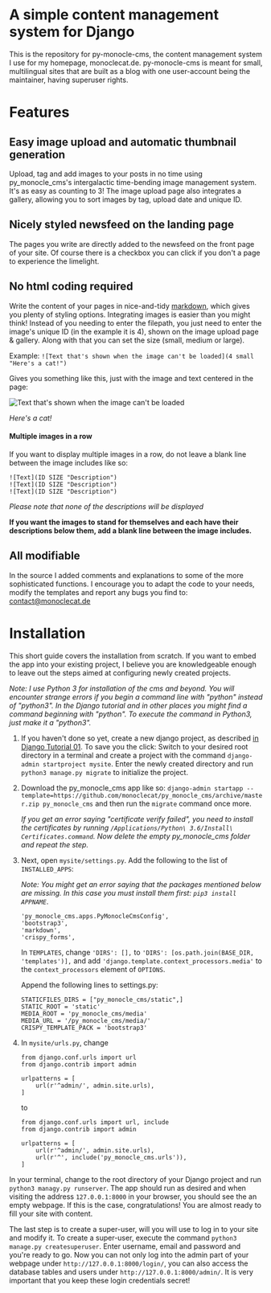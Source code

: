 # A simple content management system for Django

This is the repository for py-monocle-cms, the content management system I use for my homepage, monoclecat.de.
py-monocle-cms is meant for small, multilingual sites that are built as a blog with one user-account being the maintainer, 
having superuser rights. 

# Features

## Easy image upload and automatic thumbnail generation

Upload, tag and add images to your posts in no time using py_monocle_cms's intergalactic time-bending image management system. 
It's as easy as counting to 3! The image upload page also integrates a gallery, allowing you to sort images by tag, upload date 
and unique ID.

## Nicely styled newsfeed on the landing page

The pages you write are directly added to the newsfeed on the front page of your site. Of course there is a checkbox you can click if 
you don't a page to experience the limelight. 

## No html coding required

Write the content of your pages in nice-and-tidy [markdown](https://github.com/adam-p/markdown-here/wiki/Markdown-Cheatsheet), 
which gives you plenty of styling options. Integrating images is easier than you might think! Instead of you needing to 
enter the filepath, you just need to enter the image's unique ID (in the example it is 4), shown on the image upload page & gallery. Along with that 
you can set the size (small, medium or large). 

Example: `![Text that's shown when the image can't be loaded](4 small "Here's a cat!")`

Gives you something like this, just with the image and text centered in the page: 

![Text that's shown when the image can't be loaded](https://raw.githubusercontent.com/monoclecat/py_monocle_cms/master/media/image/d20458f78f0640018a9df13fcd0ffea2.medium.jpg)

_Here's a cat!_

#### Multiple images in a row

If you want to display multiple images in a row, do not leave a blank line between the image includes like so:

```
![Text](ID SIZE "Description")
![Text](ID SIZE "Description")
![Text](ID SIZE "Description")
```

_Please note that none of the descriptions will be displayed_

__If you want the images to stand for themselves and each have their descriptions below them, add a blank line between the 
image includes.__


## All modifiable 

In the source I added comments and explanations to some of the more sophisticated functions. I encourage you to adapt the 
code to your needs, modify the templates and report any bugs you find to: contact@monoclecat.de

# Installation

This short guide covers the installation from scratch. If you want to embed the app into your existing project, 
I believe you are knowledgeable enough to leave out the steps aimed at configuring newly created projects. 

_Note: I use Python 3 for installation of the cms and beyond. You will encounter strange errors if you begin a command line with "python" instead of "python3". In the Django tutorial and in other places you might find a command beginning with "python". To execute the command in Python3, just make it a "python3"._

1. If you haven't done so yet, create a new django project, as described 
[in Django Tutorial 01](https://docs.djangoproject.com/en/1.11/intro/tutorial01/). 
To save you the click: Switch to your desired root directory in a terminal and create a project with the command 
`django-admin startproject mysite`. Enter the newly created directory and run `python3 manage.py migrate` to initialize the project. 

2. Download the py_monocle_cms app like so: `django-admin startapp --template=https://github.com/monoclecat/py_monocle_cms/archive/master.zip py_monocle_cms` and then run the `migrate` command once more. 

    _If you get an error saying "certificate verify failed", you need to install the certificates by running `/Applications/Python\ 3.6/Install\ Certificates.command`. Now delete the empty py_monocle_cms folder and repeat the step._

3.  Next, open `mysite/settings.py`. Add the following to the list of `INSTALLED_APPS`: 

    _Note: You might get an error saying that the packages mentioned below are missing. In this case you must install them first: `pip3 install APPNAME`_.
    
    ```
    'py_monocle_cms.apps.PyMonocleCmsConfig',
    'bootstrap3',
    'markdown',
    'crispy_forms',
    ```
    
    In `TEMPLATES`, change `'DIRS': [],` to `'DIRS': [os.path.join(BASE_DIR, 'templates')],` and add 
    `'django.template.context_processors.media'` to the `context_processors` element of `OPTIONS`.
    
    Append the following lines to settings.py:

    ```
    STATICFILES_DIRS = ["py_monocle_cms/static",]
    STATIC_ROOT = 'static'
    MEDIA_ROOT = 'py_monocle_cms/media'
    MEDIA_URL = '/py_monocle_cms/media/'
    CRISPY_TEMPLATE_PACK = 'bootstrap3'
    ```
    
4.  In `mysite/urls.py`, change 

    ```
    from django.conf.urls import url
    from django.contrib import admin

    urlpatterns = [
        url(r'^admin/', admin.site.urls),
    ]
    ```
    
    to 
    
    ```
    from django.conf.urls import url, include
    from django.contrib import admin

    urlpatterns = [
        url(r'^admin/', admin.site.urls),
        url(r'^', include('py_monocle_cms.urls')),
    ]
    ```
    
In your terminal, change to the root directory of your Django project and run `python3 managy.py runserver`. 
The app should run as desired and when visiting the address `127.0.0.1:8000` in your browser, you should see 
the an empty webpage. If this is the case, congratulations! You are almost ready to fill your site with content. 

The last step is to create a super-user, will you will use to log in to your site and modify it. 
To create a super-user, execute the command `python3 manage.py createsuperuser`. 
Enter username, email and password and you're ready to go. Now you can not only log into the admin part of your webpage 
under `http://127.0.0.1:8000/login/`, you can also access the database tables and users under `http://127.0.0.1:8000/admin/`.
It is very important that you keep these login credentials secret!
